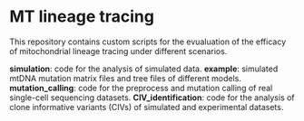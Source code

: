 # MT lineage tracing
This repository contains custom scripts for the evualuation of the efficacy of mitochondrial lineage tracing under different scenarios.

**simulation**: code for the analysis of simulated data.
**example**: simulated mtDNA mutation matrix files and tree files of different models.
**mutation_calling**: code for the preprocess and mutation calling of real single-cell sequencing datasets.
**CIV_identification**: code for the analysis of clone informative variants (CIVs) of simulated and experimental datasets.